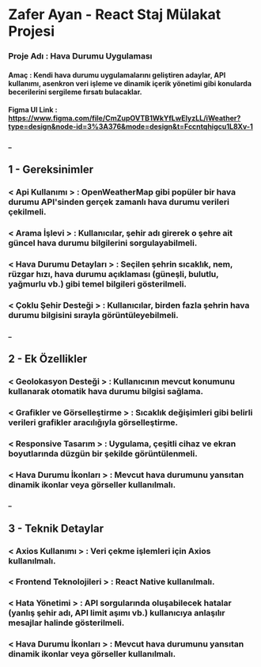 # Zafer Ayan - React Staj Mülakat Projesi

### Proje Adı : Hava Durumu Uygulaması

#### Amaç : Kendi hava durumu uygulamalarını geliştiren adaylar, API kullanımı, asenkron veri işleme ve dinamik içerik yönetimi gibi konularda becerilerini sergileme fırsatı bulacaklar.

#### Figma UI Link : <a>https://www.figma.com/file/CmZupOVTB1WkYfLwElyzLL/iWeather?type=design&node-id=3%3A376&mode=design&t=Fccntqhigcu1L8Xv-1</a>

#### _

## 1 - Gereksinimler

### < Api Kullanımı > : OpenWeatherMap gibi popüler bir hava durumu API'sinden gerçek zamanlı hava durumu verileri çekilmeli.

### < Arama İşlevi > : Kullanıcılar, şehir adı girerek o şehre ait güncel hava durumu bilgilerini sorgulayabilmeli.

### < Hava Durumu Detayları > : Seçilen şehrin sıcaklık, nem, rüzgar hızı, hava durumu açıklaması (güneşli, bulutlu, yağmurlu vb.) gibi temel bilgileri gösterilmeli.

### < Çoklu Şehir Desteği > : Kullanıcılar, birden fazla şehrin hava durumu bilgisini sırayla görüntüleyebilmeli.

#### _

## 2 - Ek Özellikler

### < Geolokasyon Desteği > : Kullanıcının mevcut konumunu kullanarak otomatik hava durumu bilgisi sağlama.

### < Grafikler ve Görselleştirme > : Sıcaklık değişimleri gibi belirli verileri grafikler aracılığıyla görselleştirme.

### < Responsive Tasarım > : Uygulama, çeşitli cihaz ve ekran boyutlarında düzgün bir şekilde görüntülenmeli.

### < Hava Durumu İkonları > : Mevcut hava durumunu yansıtan dinamik ikonlar veya görseller kullanılmalı.

#### _

## 3 - Teknik Detaylar

### < Axios Kullanımı > : Veri çekme işlemleri için Axios kullanılmalı.

### < Frontend Teknolojileri > : React Native kullanılmalı.

### < Hata Yönetimi > : API sorgularında oluşabilecek hatalar (yanlış şehir adı, API limit aşımı vb.) kullanıcıya anlaşılır mesajlar halinde gösterilmeli.

### < Hava Durumu İkonları > : Mevcut hava durumunu yansıtan dinamik ikonlar veya görseller kullanılmalı.
